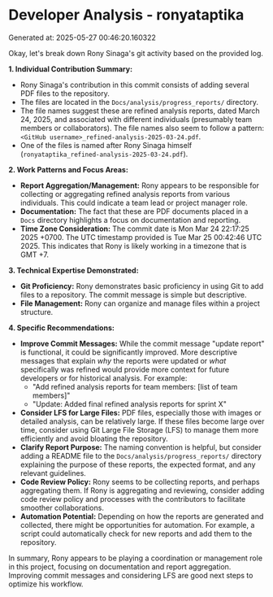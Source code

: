 # Developer Analysis - ronyataptika
Generated at: 2025-05-27 00:46:20.160322

Okay, let's break down Rony Sinaga's git activity based on the provided log.

**1. Individual Contribution Summary:**

*   Rony Sinaga's contribution in this commit consists of adding several PDF files to the repository.
*   The files are located in the `Docs/analysis/progress_reports/` directory.
*   The file names suggest these are refined analysis reports, dated March 24, 2025, and associated with different individuals (presumably team members or collaborators).  The file names also seem to follow a pattern: `<GitHub username>_refined-analysis-2025-03-24.pdf`.
*   One of the files is named after Rony Sinaga himself (`ronyataptika_refined-analysis-2025-03-24.pdf`).

**2. Work Patterns and Focus Areas:**

*   **Report Aggregation/Management:** Rony appears to be responsible for collecting or aggregating refined analysis reports from various individuals. This could indicate a team lead or project manager role.
*   **Documentation:** The fact that these are PDF documents placed in a `Docs` directory highlights a focus on documentation and reporting.
*   **Time Zone Consideration:** The commit date is Mon Mar 24 22:17:25 2025 +0700. The UTC timestamp provided is Tue Mar 25 00:42:46 UTC 2025. This indicates that Rony is likely working in a timezone that is GMT +7.

**3. Technical Expertise Demonstrated:**

*   **Git Proficiency:**  Rony demonstrates basic proficiency in using Git to add files to a repository.  The commit message is simple but descriptive.
*   **File Management:** Rony can organize and manage files within a project structure.

**4. Specific Recommendations:**

*   **Improve Commit Messages:** While the commit message "update report" is functional, it could be significantly improved.  More descriptive messages that explain *why* the reports were updated or *what* specifically was refined would provide more context for future developers or for historical analysis.  For example:
    *   "Add refined analysis reports for team members: [list of team members]"
    *   "Update: Added final refined analysis reports for sprint X"
*   **Consider LFS for Large Files:** PDF files, especially those with images or detailed analysis, can be relatively large.  If these files become large over time, consider using Git Large File Storage (LFS) to manage them more efficiently and avoid bloating the repository.
*   **Clarify Report Purpose:**  The naming convention is helpful, but consider adding a README file to the `Docs/analysis/progress_reports/` directory explaining the purpose of these reports, the expected format, and any relevant guidelines.
*   **Code Review Policy:** Rony seems to be collecting reports, and perhaps aggregating them. If Rony is aggregating and reviewing, consider adding code review policy and processes with the contributors to facilitate smoother collaborations.
*   **Automation Potential:** Depending on how the reports are generated and collected, there might be opportunities for automation.  For example, a script could automatically check for new reports and add them to the repository.

In summary, Rony appears to be playing a coordination or management role in this project, focusing on documentation and report aggregation.  Improving commit messages and considering LFS are good next steps to optimize his workflow.
